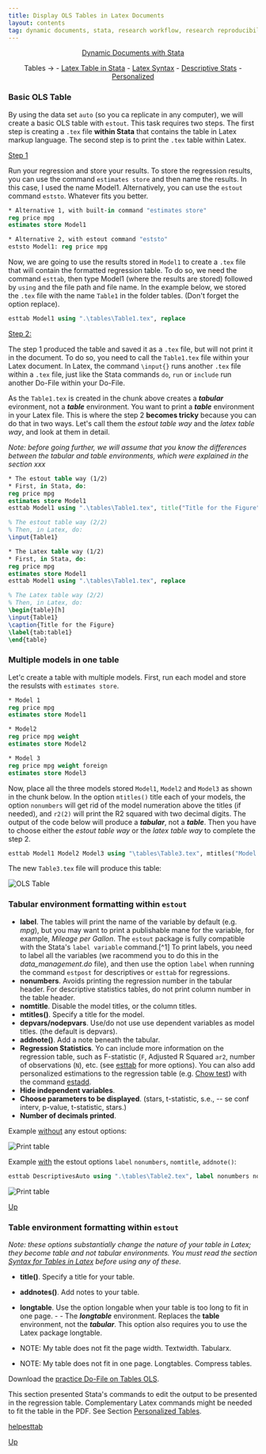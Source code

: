 ```yaml
---
title: Display OLS Tables in Latex Documents
layout: contents
tag: dynamic documents, stata, research workflow, research reproducibility, reproducible research, social sciences
---
```


<a name="Contents"></a>
<p style="text-align: center;">
<a href="https://crenteriam.github.io/training/dynamic-documents/dynamicdocs-stata/">Dynamic Documents with Stata</a>
</p>
<p style="text-align: center;">
Tables &rarr; - <a href="https://crenteriam.github.io/training/dynamic-documents/tables-stata/">Latex Table in Stata</a> - <a href="https://crenteriam.github.io/training/dynamic-documents/tables-latex/">Latex Syntax</a> - <a href="https://crenteriam.github.io/training/dynamic-documents/tables-descriptives/">Descriptive Stats</a> - <a href="https://crenteriam.github.io/training/dynamic-documents/tables-personalized/">Personalized</a>
</p>

### Basic OLS Table

By using the data set `auto` (so you ca replicate in any computer), we will create a basic OLS table with `estout`. This task requires two steps. The first step is creating a `.tex` file **within Stata** that contains the table in Latex markup language. The second step is to print the `.tex` table within Latex.

<u>Step 1</u>

Run your regression and store your results. To store the regression results, you can use the command `estimates store` and then name the results. In this case, I used the name Model1. Alternatively, you can use the `estout` command `eststo`. Whatever fits you better.

```stata
* Alternative 1, with built-in command "estimates store"
reg price mpg
estimates store Model1

* Alternative 2, with estout command "eststo"
eststo Model1: reg price mpg
```
Now, we are going to use the results stored in `Model1` to create a `.tex` file that will contain the formatted regression table. To do so, we need the command `esttab`, then type Model1 (where the results are stored) followed by `using` and the file path and file name. In the example below, we stored the `.tex` file with the name `Table1` in the folder tables. (Don't forget the option replace).

```stata
esttab Model1 using ".\tables\Table1.tex", replace
```
<u>Step 2:</u>

The step 1 produced the table and saved it as a `.tex` file, but will not print it in the document. To do so, you need to call the `Table1.tex` file within your Latex document. In Latex, the command `\input{}` runs another `.tex` file within a `.tex` file, just like the Stata commands `do`, `run` or `include` run another Do-File within your Do-File.

As the `Table1.tex` is created in the chunk above creates a ***tabular*** evironment, not a ***table*** environment. You want to print a ***table*** environment in your Latex file. This is where the step 2 **becomes tricky** because you can do that in two ways. Let's call them the *estout table way* and the *latex table way*, and look at them in detail.

*Note: before going further, we will assume that you know the differences between the tabular and table environments, which were explained in the section xxx*

```stata
* The estout table way (1/2)
* First, in Stata, do:
reg price mpg
estimates store Model1
esttab Model1 using ".\tables\Table1.tex", title("Title for the Figure" \label{tab:table1}) replace
```

```latex
% The estout table way (2/2)
% Then, in Latex, do:
\input{Table1}
```

```stata
* The Latex table way (1/2)
* First, in Stata, do:
reg price mpg
estimates store Model1
esttab Model1 using ".\tables\Table1.tex", replace
```

```latex
% The Latex table way (2/2)
% Then, in Latex, do:
\begin{table}[h]
\input{Table1}
\caption{Title for the Figure}
\label{tab:table1}
\end{table}
```

### Multiple models in one table

Let'c create a table with multiple models. First, run each model and store the resulsts with `estimates store`.

```stata
* Model 1
reg price mpg
estimates store Model1

* Model2
reg price mpg weight
estimates store Model2

* Model 3
reg price mpg weight foreign
estimates store Model3
```

Now, place all the three models stored `Model1`, `Model2` and `Model3` as shown in the chunk below. In the option `mtitles()` title each of your models, the option `nonumbers` will get rid of the model numeration above the titles (if needed), and `r2(2)` will print the R2 squared with two decimal digits. The output of the code below will produce a ***tabular***, not a ***table***. Then you have to choose either the *estout table way* or the *latex table way* to complete the step 2.

```stata
esttab Model1 Model2 Model3 using "\tables\Table3.tex", mtitles("Model 1" "Model 2" "Model 3") r2(2) nonumbers replace
```

The new `Table3.tex` file will produce this table:

![OLS Table](image)

### Tabular environment formatting within `estout`

- **label**. The tables will print the name of the variable by default (e.g. *mpg*), but you may want to print a publishable mane for the variable, for example, *Mileage per Gallon*. The `estout` package is fully compatible with the Stata's `label variable` command.[^1] To print labels, you need to label all the variables (we racommend you to do this in the *data_management.do* file), and then use the option `label` when running the command `estpost` for descriptives or `esttab` for regressions.
- **nonumbers**. Avoids printing the regression number in the tabular header. For descriptive statistics tables, do not print column number in the table header.
- **nomtitle**. Disable the model titles, or the column titles.
- **mtitles()**. Specify a title for the model.
- **depvars/nodepvars**. Use/do not use use dependent variables as model titles. (the default is depvars).
- **addnote()**. Add a note beneath the tabular.
- **Regression Statistics**. Yo can include more information on the regression table, such as F-statistic (`F`, Adjusted R Squared `ar2`, number of observations (`N`), etc. (see [esttab](http://repec.sowi.unibe.ch/stata/estout/esttab.html) for more options). You can also add personalized estimations to the regression table (e.g. [Chow test](http://personal.rhul.ac.uk/uhte/006/ec5040/chow\%20test.pdf)) with the command [estadd](http://repec.sowi.unibe.ch/stata/estout/estadd.html).
- **Hide independent variables**.
- **Choose parameters to be displayed**. (stars, t-statistic, s.e., -- se conf interv, p-value, t-statistic, stars.)
- **Number of decimals printed**.

Example <u>without</u> any estout options:

![Print table]()

Example <u>with</u> the estout options `label` `nonumbers`, `nomtitle`, `addnote()`:

```stata
esttab DescriptivesAuto using ".\tables\Table2.tex", label nonumbers nomtitle addnote("This is a note.") replace
```
![Print table]()

[Up](#Contents)

### Table environment formatting within `estout`

*Note: these options substantially change the nature of your table in Latex; they become table and not tabular environments. You must read the section [Syntax for Tables in Latex](tables-latex.md) before using any of these.*

- **title()**. Specify a title for your table.
- **addnotes()**. Add notes to your table.
- **longtable**. Use the option longable when your table is too long to fit in one page. - - The ***longtable*** environment. Replaces the **table** environment, not the ***tabular***. This  option also requires you to use the Latex package longtable.



- NOTE:  My table does not fit the page width. Textwidth. Tabularx.
- NOTE: My table does not fit in one page. Longtables. Compress tables.

Download the [practice Do-File on Tables OLS](https://crenteriam.github.io/files/tutorials/tables-ols.do).

This section presented Stata's commands to edit the output to be presented in the regression table. Complementary Latex commands might be needed to fit the table in the PDF. See Section [Personalized Tables](tables-personalized.md).

[helpesttab](http://repec.org/bocode/e/estout/hlp_esttab.html)

[Up](#Contents)
